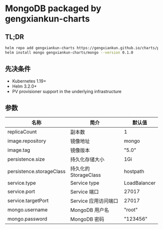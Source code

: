 # MongoDB packaged by gengxiankun-charts

## TL;DR
```bash
helm repo add gengxiankun-charts https://gengxiankun.github.io/charts/package/
helm install mongo gengxiankun-charts/mongo --version 0.1.0
```

## 先决条件
- Kubernetes 1.19+
- Helm 3.2.0+
- PV provisioner support in the underlying infrastructure

## 参数

| 名称 | 简介 | 默认值 |
| -- | -- | -- |
| replicaCount | 副本数 | 1 |
| image.repository | 镜像地址 | mongo |
| image.tag | 镜像版本 | "5.0" |
| persistence.size | 持久化存储大小 | 1Gi |
| persistence.storageClass | 持久化的 StorageClass | hostpath |
| service.type | Service type | LoadBalancer |
| service.port | Service 端口 | 27017 |
| service.targetPort | Service 应用访问端口 | 27017 |
| mongo.username | MongoDB 用户名 | "root" |
| mongo.password | MongoDB 密码 | "123456" |
